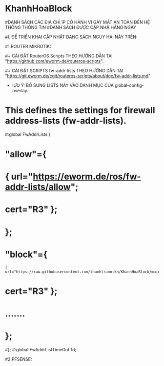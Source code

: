 # KhanhHoaBlock
#DANH SÁCH CÁC ĐỊA CHỈ IP CÓ HÀNH VI GÂY MẤT AN TOÀN ĐẾN HỆ THỐNG THÔNG TIN
#DANH SÁCH ĐƯỢC CẬP NHẬ HẰNG NGÀY



#I. ĐỂ TRIỂN KHAI CẬP NHẬT DANG SÁCH NGUY HẠI NÀY TRÊN: 


#1.ROUTER MIKROTIK:




#+ CÀI ĐẶT RouterOS Scripts THEO HƯỚNG DẪN TẠI "https://github.com/eworm-de/routeros-scripts".


#+ CÀI ĐẶT SCRIPTS fw-addr-lists THEO HƯỚNG DÂN TẠI "https://git.eworm.de/cgit/routeros-scripts/about/doc/fw-addr-lists.md"


  - lƯU Ý: BỔ SUNG LISTS NÀY VÀO DANH MỤC CỦA global-config-overlay.

  # This defines the settings for firewall address-lists (fw-addr-lists).
#:global FwAddrLists {
#  "allow"={
  #  { url="https://eworm.de/ros/fw-addr-lists/allow";
   #   cert="R3" };
 # };
 # "block"={
    { url="https://raw.githubusercontent.com/thanhtranntkh/KhanhHoaBlock/main/Backlist_khanhhoa.txt";
  #    cert="R3" };
 #   .......
#  };
#};
#:global FwAddrListTimeOut 1d;


#2.PFSENSE:

